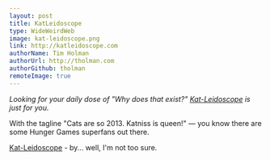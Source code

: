 ```yaml
---
layout: post
title: KatLeidoscope
type: WideWeirdWeb
image: kat-leidoscope.png
link: http://katleidoscope.com
authorName: Tim Holman
authorUrl: http://tholman.com
authorGithub: tholman
remoteImage: true
---
```


_Looking for your daily dose of "Why does that exist?" [Kat-Leidoscope](http://katleidoscope.com) is just for you._

With the tagline "Cats are so 2013. Katniss is queen!" &mdash; you know there are some Hunger Games superfans out there.

[Kat-Leidoscope](http://katleidoscope.com) - by... well, I'm not too sure.
